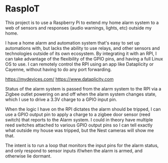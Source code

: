 # RaspIoT
This project is to use a Raspberry Pi to extend my home alarm system to a web of sensors and responses (audio warnings, lights, etc) outside my home.

I have a home alarm and automation system that's easy to set up automations with, but lacks the ability to use relays, and other sensors and technologies outside of its own ecosystem. By integrating it with an RPI, I can take advantage of the flexibility of the GPIO pins, and having a full Linux OS to use. I can remotely control the RPI using an app like Dataplicity or Cayenne, without having to do any port forwarding.

https://mydevices.com/
https://www.dataplicity.com

Status of the alarm system is passed from the alarm system to the RPI via a Zigbee outlet powering on and off when the alarm system changes state, which I use to drive a 3.3V charge to a GPIO input pin.

When the logic I have on the RPI dictates the alarm should be tripped, I can use a GPIO output pin to apply a charge to a zigbee door sensor (reed switch) that reports to the Alarm system. I could in theory have multiple reed switches attached to various GPIO output pins so I can tell exactly what outside my house was tripped, but the Nest cameras will show me that.

The intent is to run a loop that monitors the input pins for the alarm status, and only respond to sensor inputs if/when the alarm is armed, and otherwise lie dormant.
